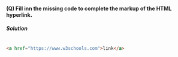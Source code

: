 #### (Q) Fill inn the missing code to complete the markup of the HTML hyperlink.

<h5>Solution</h5>

```HTML

<a href="https://www.w3schools.com">link</a>

```